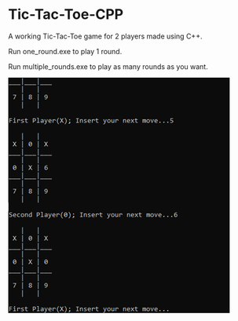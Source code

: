 # Tic-Tac-Toe-CPP

A working Tic-Tac-Toe game for 2 players made using C++.

Run one_round.exe to play 1 round.

Run multiple_rounds.exe to play as many rounds as you want.

![Screenshot](https://github.com/sergiuunity/Tic-Tac-Toe-CPP/blob/master/images/screenshot.png?raw=true)